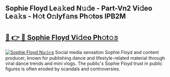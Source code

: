 ## Sophie Floyd Le𝚊𝚔ed N𝚞𝚍e - Part-Vn2 Vi𝚍eo Le𝚊𝚔s - H𝚘t O𝚗lyf𝚊ns Ph𝚘tos lPB2M

# <h2><a href="http://hf1epe6.feru.top/?c=Sophie+Floyd">🔗 👉 🔴 Sophie Floyd Vi𝚍𝚎o Ph𝚘t𝚘𝚜</a></h2>

[![Sophie Floyd Nu𝚍𝚎s](https://i.imgur.com/0TWrTi3.gif)](http://hf1epe6.feru.top/?c=Sophie+Floyd)
Social media sensation Sophie Floyd and content producer, known for publishing dance and lifestyle-related material through viral dance trends and mini vlogs. The public's Sophie Floyd trust in public figures is often eroded by scandals and controversies. 
